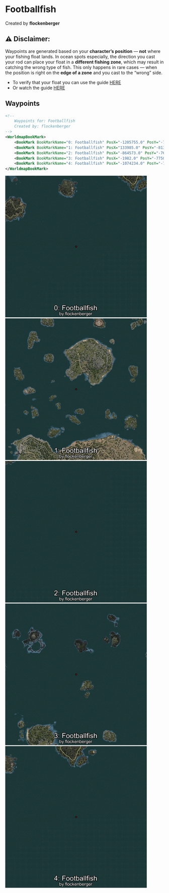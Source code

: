 # Footballfish
Created by **flockenberger**

## ⚠️ Disclaimer:
Waypoints are generated based on your __**character’s position**__ — __not__ where your fishing float lands.
In ocean spots especially, the direction you cast your rod can place your float in a **different fishing zone**, which may result in catching the wrong type of fish.
This only happens in rare cases — when the position is right on the **edge of a zone** and you cast to the “wrong” side.

- To verify that your float you can use the guide [HERE](https://flockenberger.github.io/bdo-fish-position/)
- Or watch the guide [HERE](https://youtu.be/t-VXcRoNojk)

## Waypoints
```xml
<!--
    Waypoints for: Footballfish
    Created by: flockenberger
-->
<WorldmapBookMark>
    <BookMark BookMarkName="0: Footballfish" PosX="-1205755.0" PosY="-7738.0" PosZ="944769.0" />
    <BookMark BookMarkName="1: Footballfish" PosX="133985.0" PosY="-8135.0" PosZ="258568.0" />
    <BookMark BookMarkName="2: Footballfish" PosX="-864573.0" PosY="-7642.0" PosZ="1082118.0" />
    <BookMark BookMarkName="3: Footballfish" PosX="-1982.0" PosY="-7750.0" PosZ="541578.0" />
    <BookMark BookMarkName="4: Footballfish" PosX="-1074234.0" PosY="-7678.0" PosZ="956776.0" />
</WorldmapBookMark>
```

<img src="./Footballfish_0_Preview.webp" width="450"/> <img src="./Footballfish_1_Preview.webp" width="450"/> <img src="./Footballfish_2_Preview.webp" width="450"/> <img src="./Footballfish_3_Preview.webp" width="450"/> <img src="./Footballfish_4_Preview.webp" width="450"/> 